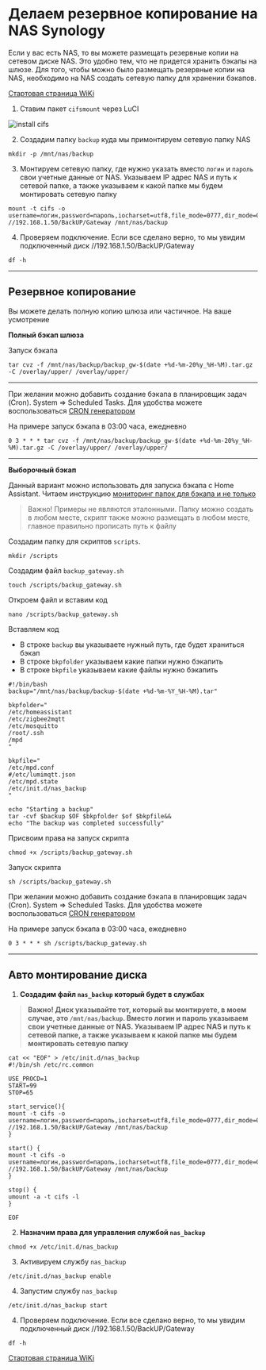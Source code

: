 # Делаем резервное копирование на NAS Synology

Если у вас есть NAS, то вы можете размещать резервные копии на сетевом диске NAS. Это удобно тем, что не придется хранить бэкапы на шлюзе. Для того, чтобы можно было размещать резервные копии на NAS, необходимо на NAS создать сетевую папку для хранении бэкапов.

[Стартовая страница WiKi](https://github.com/DivanX10/wiki#readme)

1) Ставим пакет `cifsmount` через LuCI

![install cifs](https://user-images.githubusercontent.com/64090632/143661473-4120f8a3-15e3-4dd0-ab13-c92cff6f9828.JPG)


2) Создадим папку `backup` куда мы примонтируем сетевую папку NAS
```
mkdir -p /mnt/nas/backup
```

3) Монтируем сетевую папку, где нужно указать вместо `логин` и `пароль` свои учетные данные от NAS. Указываем IP адрес NAS и путь к сетевой папке, а также указываем к какой папке мы будем монтировать сетевую папку
```
mount -t cifs -o username=логин,password=пароль,iocharset=utf8,file_mode=0777,dir_mode=0777 //192.168.1.50/BackUP/Gateway /mnt/nas/backup
```

4) Проверяем подключение. Если все сделано верно, то мы увидим подключенный диск //192.168.1.50/BackUP/Gateway
```
df -h
```

***

## Резервное копирование

Вы можете делать полную копию шлюза или частичное. На ваше усмотрение

**Полный бэкап шлюза**

Запуск бэкапа 
```
tar cvz -f /mnt/nas/backup/backup_gw-$(date +%d-%m-20%y_%H-%M).tar.gz -C /overlay/upper/ /overlay/upper/
```

***

При желании можно добавить создание бэкапа в планировщик задач (Cron). System => Scheduled Tasks. Для удобства можете воспользоваться [CRON генератором](https://crontab.guru)

На примере запуск бэкапа в 03:00 часа, ежедневно

```
0 3 * * * tar cvz -f /mnt/nas/backup/backup_gw-$(date +%d-%m-20%y_%H-%M).tar.gz -C /overlay/upper/ /overlay/upper/ 

```


***

**Выборочный бэкап**

Данный вариант можно использовать для запуска бэкапа с Home Assistant. Читаем инструкцию [мониторинг папок для бэкапа и не только](https://github.com/DivanX10/wiki/blob/gh-pages/ru/faq/homeassistant/monitoring-folders-for-backup-and-not-only.md#мониторинг-папок-для-бэкапа-и-не-только)

> Важно! Примеры не являются эталонными. Папку можно создать в любом месте, скрипт также можно размещать в любом месте, главное правильно прописать путь к файлу

Создадим папку для скриптов `scripts`. 
```
mkdir /scripts
```

Создадим файл `backup_gateway.sh`
```
touch /scripts/backup_gateway.sh
```

Откроем файл и вставим код
```
nano /scripts/backup_gateway.sh
```

Вставляем код
* В строке `backup` вы указываете нужный путь, где будет храниться бэкап
* В строке `bkpfolder` указываем какие папки нужно бэкапить
* В строке `bkpfile` указываем какие файлы нужно бэкапить
```
#!/bin/bash
backup="/mnt/nas/backup/backup-$(date +%d-%m-%Y_%H-%M).tar"

bkpfolder="
/etc/homeassistant
/etc/zigbee2mqtt
/etc/mosquitto
/root/.ssh
/mpd
"

bkpfile="
/etc/mpd.conf
#/etc/lumimqtt.json
/etc/mpd.state
/etc/init.d/nas_backup
"

echo "Starting a backup"
tar -cvf $backup $OF $bkpfolder $of $bkpfile&&
echo "The backup was completed successfully"
```

Присвоим права на запуск скрипта
```
chmod +x /scripts/backup_gateway.sh
```

Запуск скрипта
```
sh /scripts/backup_gateway.sh
```

При желании можно добавить создание бэкапа в планировщик задач (Cron). System => Scheduled Tasks. Для удобства можете воспользоваться [CRON генератором](https://crontab.guru)

На примере запуск бэкапа в 03:00 часа, ежедневно

```
0 3 * * * sh /scripts/backup_gateway.sh 

```

***

## Авто монтирование диска

1) **Создадим файл `nas_backup` который будет в службах**

> **Важно! Диск указывайте тот, который вы монтируете, в моем случае, это `/mnt/nas/backup`. Вместо логин и пароль указываем свои учетные данные от NAS. Указываем IP адрес NAS и путь к сетевой папке, а также указываем к какой папке мы будем монтировать сетевую папку**

```
cat << "EOF" > /etc/init.d/nas_backup
#!/bin/sh /etc/rc.common

USE_PROCD=1
START=99
STOP=65

start_service(){
mount -t cifs -o username=логин,password=пароль,iocharset=utf8,file_mode=0777,dir_mode=0777 //192.168.1.50/BackUP/Gateway /mnt/nas/backup
}

start() {
mount -t cifs -o username=логин,password=пароль,iocharset=utf8,file_mode=0777,dir_mode=0777 //192.168.1.50/BackUP/Gateway /mnt/nas/backup
}

stop() {
umount -a -t cifs -l
}

EOF
```

2) **Назначим права для управления службой `nas_backup`**
```
chmod +x /etc/init.d/nas_backup
````

3) Активируем службу `nas_backup`
```
/etc/init.d/nas_backup enable
```

4) Запустим службу `nas_backup`
```
/etc/init.d/nas_backup start
```

4) Проверяем подключение. Если все сделано верно, то мы увидим подключенный диск //192.168.1.50/BackUP/Gateway
```
df -h
```

[Стартовая страница WiKi](https://github.com/DivanX10/wiki#readme)



